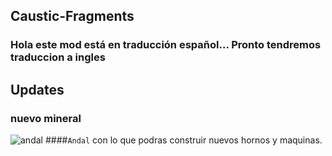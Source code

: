 ## Caustic-Fragments

### Hola este mod está en traducción español... Pronto tendremos traduccion a ingles

## Updates

### nuevo mineral 
![andal](https://user-images.githubusercontent.com/93954648/167063653-dd4c5337-1b5b-428e-8aac-90c3eca1ce56.png)
####``Andal`` con lo que podras construir nuevos hornos y maquinas.

